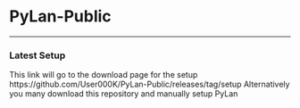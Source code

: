 # PyLan-Public
------------------------------------------------
### Latest Setup
<p>This link will go to the download page for the setup https://github.com/User000K/PyLan-Public/releases/tag/setup
Alternatively you many download this repository and manually setup PyLan</p>

